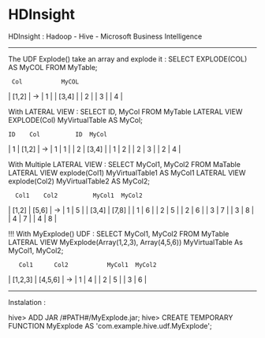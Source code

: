 HDInsight
=========

HDInsight : Hadoop - Hive - Microsoft Business Intelligence

-------------------------------------------------------------------------------------------------------------

The UDF Explode() take an array and explode it : SELECT EXPLODE(COL) AS MyCOL FROM MyTable;

     Col  		   MyCOL
  | [1,2] |	->	|  1  |
  | [3,4] |		|  2  |
  				|  3  |
  				|  4  |

With LATERAL VIEW : SELECT ID, MyCol FROM MyTable LATERAL VIEW EXPLODE(Col) MyVirtualTable AS MyCol;

    ID    Col          ID  MyCol
   | 1 | [1,2] |  ->  | 1 |  1  |
   | 2 | [3,4] |      | 1 |  2  |
                      | 2 |  3  |
                      | 2 |  4  |

With Multiple LATERAL VIEW : 
  SELECT MyCol1, MyCol2 FROM MaTable 
  LATERAL VIEW explode(Col1) MyVirtualTable1 AS MyCol1
  LATERAL VIEW explode(Col2) MyVirtualTable2 AS MyCol2;

      Col1    Col2          MyCol1  MyCol2
   | [1,2] | [5,6] |  ->  |   1   |   5   |
   | [3,4] | [7,8] |      |   1   |   6   |
                          |   2   |   5   |
                          |   2   |   6   |
                          |   3   |   7   |
                          |   3   |   8   |
                          |   4   |   7   |
                          |   4   |   8   |

!!! With MyExplode() UDF :
  SELECT MyCol1, MyCol2 FROM MyTable 
  LATERAL VIEW MyExplode(Array(1,2,3), Array(4,5,6)) MyVirtualTable As MyCol1, MyCol2;

       Col1      Col2           MyCol1  MyCol2
   | [1,2,3] | [4,5,6] |  ->  |   1   |   4   |
                              |   2   |   5   |
                              |   3   |   6   |

-------------------------------------------------------------------------------------------------------------
Instalation : 

hive>  ADD JAR /#PATH#/MyExplode.jar;
hive>  CREATE TEMPORARY FUNCTION MyExplode AS 'com.example.hive.udf.MyExplode';

